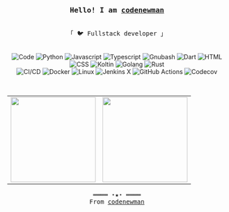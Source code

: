<h3 align="center"><samp>Hello! I am <b><a rel="nofollow noopener noreferrer" target="_blank" href="https://www.codenewman.com">codenewman</a></b></samp></h3>
<p align="center"><br>
  <samp>
    「 🐦 Fullstack developer  」<br>
  </samp>
</p>
<p align="center">
    <br>
     <img alt="Code" src="https://img.shields.io/badge/-Code-000000?style=flat&logo=Plex&logoColor=white">
     <img alt="Python" src="https://img.shields.io/badge/-Python-3776AB?style=flat&logo=Python&logoColor=white">
     <img alt="Javascript" src="https://img.shields.io/badge/-Javascript-F7DF1E?style=flat&logo=Javascript&logoColor=black">
     <img alt="Typescript" src="https://img.shields.io/badge/-TypeScript-3178c6?style=flat&logo=TypeScript&logoColor=white">
     <img alt="Gnubash" src="https://img.shields.io/badge/-Gnu%20Bash-4EAA25?style=flat&logo=Gnu%20bash&logoColor=white">
     <img alt="Dart" src="https://img.shields.io/badge/-Dart-0175C2?style=flat&logo=dart&logoColor=white">
     <img alt="HTML" src="https://img.shields.io/badge/-HTML5-E34F26?style=flat&logo=html5&logoColor=white">
     <img alt="CSS" src="https://img.shields.io/badge/-CSS-1572B6?style=flat&logo=css3&logoColor=white">
     <img alt="Koltin" src="https://img.shields.io/badge/-Koltin-27282c?style=flat&logo=kotlin&logoColor=#7f52ff">
     <img alt="Golang" src="https://img.shields.io/badge/-Golang-bfeaf4?style=flat&logo=go">
     <img alt="Rust" src="https://img.shields.io/badge/-Rust-dea584?style=flat&logo=rust">
  
  
 <br>
    <img alt="CI/CD" src="https://img.shields.io/badge/-CI/CD-31A8FF?style=flat&logo=Plex&logoColor=white">
    <img alt="Docker" src="https://img.shields.io/badge/-Docker-2496ED?style=flat&logo=Docker&logoColor=white">
    <img alt="Linux" src="https://img.shields.io/badge/-Linux-FCC624?style=flat&logo=Linux&logoColor=black">
    <img alt="Jenkins X" src="https://img.shields.io/badge/-Jenkins%20X-73C3D5?style=flat&logo=Jenkins%20X&logoColor=black">
    <img alt="GitHub Actions" src="https://img.shields.io/badge/-GitHub%20Actions-2088FF?style=flat&logo=GitHub%20Actions&logoColor=white">
    <img alt="Codecov" src="https://img.shields.io/badge/-Codecov-F01F7A?style=flat&logo=Codecov&logoColor=white">
 </p>
<br>
<p align="center">
  <table >
      <tbody>
          <tr>
            <td align="center"><img height="195" src="https://github-readme-stats.vercel.app/api?username=codenewman&show_icons=true&&theme=react"></td>
            <td align="center"><img height="195" src="https://github-readme-stats.vercel.app/api/top-langs/?username=codenewman&layout=compact"></td>
          </tr>
      </tbody>
  </table> 
</p>
<samp>
  <p align="center">
    ════ ⋆★⋆ ════<br>
    From <a href="https://www.codenewman.com">codenewman</a>
  </p>
</samp>
